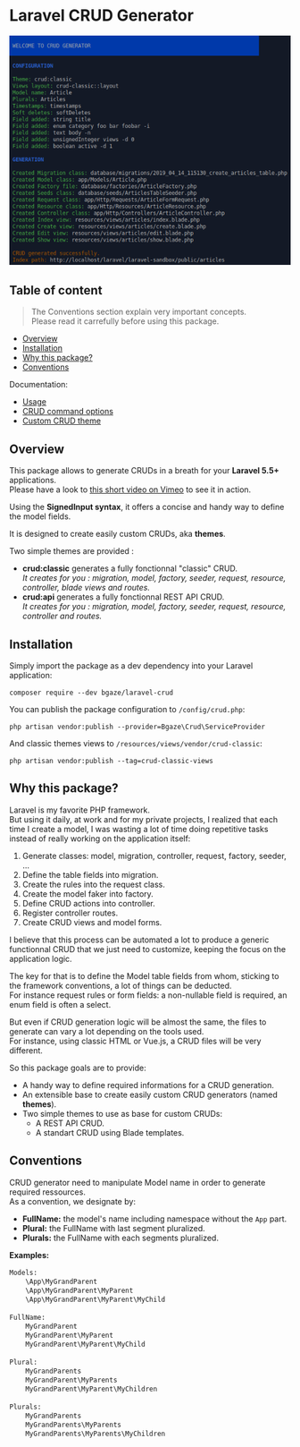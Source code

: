 # Laravel CRUD Generator

<p align="center">
    <img src="doc/assets/intro.png">
</p>

## Table of content

> The Conventions section explain very important concepts.  
> Please read it carrefully before using this package.

* [Overview](#overview)
* [Installation](#installation)
* [Why this package?](#why-this-package)
* [Conventions](#conventions)

Documentation:

* [Usage](doc/usage.md)
* [CRUD command options](doc/crud-options.md)
* [Custom CRUD theme](doc/custom-theme.md)

## Overview

This package allows to generate CRUDs in a breath for your **Laravel 5.5+** applications.  
Please have a look to [this short video on Vimeo](https://vimeo.com/330304646) to see it in action.

Using the **SignedInput syntax**, it offers a concise and handy way to define the model fields.

It is designed to create easily custom CRUDs, aka **themes**.

Two simple themes are provided :

* **crud:classic** generates a fully fonctionnal "classic" CRUD.  
_It creates for you : migration, model, factory, seeder, request, resource, controller, blade views and routes._
* **crud:api** generates a fully fonctionnal REST API CRUD.  
_It creates for you : migration, model, factory, seeder, request, resource, controller and routes._

## Installation

Simply import the package as a dev dependency into your Laravel application:

```
composer require --dev bgaze/laravel-crud
```

You can publish the package configuration to `/config/crud.php`:

```
php artisan vendor:publish --provider=Bgaze\Crud\ServiceProvider
```

And classic themes views to `/resources/views/vendor/crud-classic`:

```
php artisan vendor:publish --tag=crud-classic-views
```

## Why this package?

Laravel is my favorite PHP framework.  
But using it daily, at work and for my private projects, I realized that each time I create a model, 
I was wasting a lot of time doing repetitive tasks instead of really working on the application itself:

1. Generate classes: model, migration, controller, request, factory, seeder, ...
2. Define the table fields into migration.
3. Create the rules into the request class.
4. Create the model faker into factory.
5. Define CRUD actions into controller.
6. Register controller routes.
7. Create CRUD views and model forms.

I believe that this process can be automated a lot to produce a generic functionnal CRUD 
that we just need to customize, keeping the focus on the application logic.

The key for that is to define the Model table fields from whom, sticking to the framework conventions, a lot of things can be deducted.  
For instance request rules or form fields: a non-nullable field is required, an enum field is often a select.

But even if CRUD generation logic will be almost the same, the files to generate can vary a lot depending on the tools used.  
For instance, using classic HTML or Vue.js, a CRUD files will be very different.

So this package goals are to provide:

* A handy way to define required informations for a CRUD generation.
* An extensible base to create easily custom CRUD generators (named **themes**).
* Two simple themes to use as base for custom CRUDs:
    + A REST API CRUD.
    + A standart CRUD using Blade templates. 

## Conventions

CRUD generator need to manipulate Model name in order to generate required ressources.  
As a convention, we designate by:

* **FullName:** the model's name including namespace without the `App` part. 
* **Plural:** the FullName with last segment pluralized.
* **Plurals:** the FullName with each segments pluralized.

**Examples:**

```
Models:
    \App\MyGrandParent  
    \App\MyGrandParent\MyParent  
    \App\MyGrandParent\MyParent\MyChild

FullName:
    MyGrandParent  
    MyGrandParent\MyParent  
    MyGrandParent\MyParent\MyChild

Plural:
    MyGrandParents  
    MyGrandParent\MyParents  
    MyGrandParent\MyParent\MyChildren

Plurals:
    MyGrandParents  
    MyGrandParents\MyParents  
    MyGrandParents\MyParents\MyChildren
```
